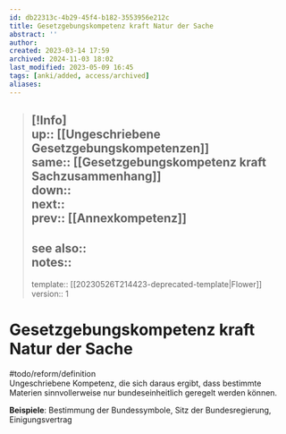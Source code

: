 ```yaml
---
id: db22313c-4b29-45f4-b182-3553956e212c
title: Gesetzgebungskompetenz kraft Natur der Sache
abstract: ''
author: 
created: 2023-03-14 17:59
archived: 2024-11-03 18:02
last_modified: 2023-05-09 16:45
tags: [anki/added, access/archived]
aliases: 
---
```


> [!Info]  
> up:: [[Ungeschriebene Gesetzgebungskompetenzen]]  
> same:: [[Gesetzgebungskompetenz kraft Sachzusammenhang]]  
> down::  
> next::  
> prev:: [[Annexkompetenz]]
> ---  
> see also::  
> notes::
> ---
> template:: [[20230526T214423-deprecated-template|Flower]]  
> version:: 1 

# Gesetzgebungskompetenz kraft Natur der Sache

#todo/reform/definition  
Ungeschriebene Kompetenz, die sich daraus ergibt, dass bestimmte Materien sinnvollerweise nur bundeseinheitlich geregelt werden können.

**Beispiele**: Bestimmung der Bundessymbole, Sitz der Bundesregierung, Einigungsvertrag
